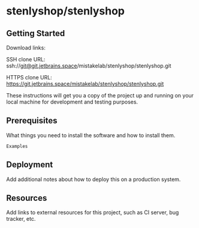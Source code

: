 # stenlyshop/stenlyshop



## Getting Started

Download links:

SSH clone URL: ssh://git@git.jetbrains.space/mistakelab/stenlyshop/stenlyshop.git

HTTPS clone URL: https://git.jetbrains.space/mistakelab/stenlyshop/stenlyshop.git



These instructions will get you a copy of the project up and running on your local machine for development and testing purposes.

## Prerequisites

What things you need to install the software and how to install them.

```
Examples
```

## Deployment

Add additional notes about how to deploy this on a production system.

## Resources

Add links to external resources for this project, such as CI server, bug tracker, etc.
